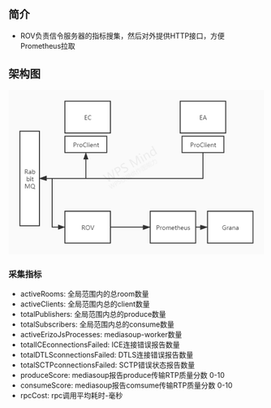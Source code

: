 ## 简介
- ROV负责信令服务器的指标搜集，然后对外提供HTTP接口，方便Prometheus拉取

## 架构图 
![rov架构](../rov.jpg)


### 采集指标
- activeRooms: 全局范围内的总room数量
- activeClients: 全局范围内总的client数量
- totalPublishers: 全局范围内总的produce数量
- totalSubscribers: 全局范围内总的consume数量
- activeErizoJsProcesses: mediasoup-worker数量
- totalICEconnectionsFailed: ICE连接错误报告数量
- totalDTLSconnectionsFailed: DTLS连接错误报告数量
- totalSCTPconnectionsFailed: SCTP错误状态报告数量
- produceScore: mediasoup报告produce传输RTP质量分数  0-10
- consumeScore: mediasoup报告comsume传输RTP质量分数  0-10
- rpcCost: rpc调用平均耗时-毫秒
